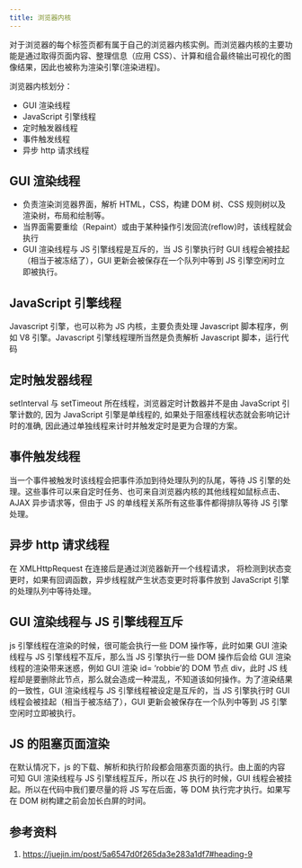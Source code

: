 ```yaml
---
title: 浏览器内核
---
```


对于浏览器的每个标签页都有属于自己的浏览器内核实例。而浏览器内核的主要功能是通过取得页面内容、整理信息（应用 CSS）、计算和组合最终输出可视化的图像结果，因此也被称为渲染引擎(渲染进程)。

浏览器内核划分：

- GUI 渲染线程
- JavaScript 引擎线程
- 定时触发器线程
- 事件触发线程
- 异步 http 请求线程

## GUI 渲染线程

- 负责渲染浏览器界面，解析 HTML，CSS，构建 DOM 树、CSS 规则树以及渲染树，布局和绘制等。
- 当界面需要重绘（Repaint）或由于某种操作引发回流(reflow)时，该线程就会执行
- GUI 渲染线程与 JS 引擎线程是互斥的，当 JS 引擎执行时 GUI 线程会被挂起（相当于被冻结了），GUI 更新会被保存在一个队列中等到 JS 引擎空闲时立即被执行。

## JavaScript 引擎线程

Javascript 引擎，也可以称为 JS 内核，主要负责处理 Javascript 脚本程序，例如 V8 引擎。Javascript 引擎线程理所当然是负责解析 Javascript 脚本，运行代码

## 定时触发器线程

setInterval 与 setTimeout 所在线程，浏览器定时计数器并不是由 JavaScript 引擎计数的, 因为 JavaScript 引擎是单线程的, 如果处于阻塞线程状态就会影响记计时的准确, 因此通过单独线程来计时并触发定时是更为合理的方案。

## 事件触发线程

当一个事件被触发时该线程会把事件添加到待处理队列的队尾，等待 JS 引擎的处理。这些事件可以来自定时任务、也可来自浏览器内核的其他线程如鼠标点击、AJAX 异步请求等，但由于 JS 的单线程关系所有这些事件都得排队等待 JS 引擎处理。

## 异步 http 请求线程

在 XMLHttpRequest 在连接后是通过浏览器新开一个线程请求， 将检测到状态变更时，如果有回调函数，异步线程就产生状态变更时将事件放到 JavaScript 引擎的处理队列中等待处理。

## GUI 渲染线程与 JS 引擎线程互斥

js 引擎线程在渲染的时候，很可能会执行一些 DOM 操作等，此时如果 GUI 渲染线程与 JS 引擎线程不互斥，那么当 JS 引擎执行一些 DOM 操作后会给 GUI 渲染线程的渲染带来迷惑，例如 GUI 渲染 id= ‘robbie’的 DOM 节点 div，此时 JS 线程却是要删除此节点，那么就会造成一种混乱，不知道该如何操作。为了渲染结果的一致性，GUI 渲染线程与 JS 引擎线程被设定是互斥的，当 JS 引擎执行时 GUI 线程会被挂起（相当于被冻结了），GUI 更新会被保存在一个队列中等到 JS 引擎空闲时立即被执行。

## JS 的阻塞页面渲染

在默认情况下，js 的下载、解析和执行阶段都会阻塞页面的执行。由上面的内容可知 GUI 渲染线程与 JS 引擎线程互斥，所以在 JS 执行的时候，GUI 线程会被挂起。所以在代码中我们要尽量的将 JS 写在后面，等 DOM 执行完才执行。如果写在 DOM 树构建之前会加长白屏的时间。

## 参考资料

1. https://juejin.im/post/5a6547d0f265da3e283a1df7#heading-9
